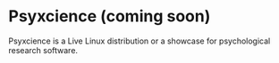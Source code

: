 # Psyxcience (coming soon)
Psyxcience is a Live Linux distribution or a showcase for psychological research software.
